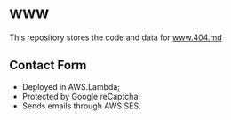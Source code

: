 # www
This repository stores the code and data for www.404.md

## Contact Form 

* Deployed in AWS.Lambda;
* Protected by Google reCaptcha;
* Sends emails through AWS.SES.

